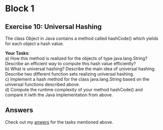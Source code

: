 # Block 1

## Exercise 10: Universal Hashing
The class Object in Java contains a method called hashCode() which yields for each object a hash value.

**Your Tasks**:  
a) How this method is realized for the objects of type java.lang.String? Describe an efficient way to compute this hash value efficiently?  
b) What is universal hashing? Describe the main idea of universal hashing. Describe two different function sets realizing universal hashing.  
c) Implement a hash method for the class java.lang.String based on the universal functions described above.  
d) Compute the runtime complexity of your method hashCode() and compare it iwth the Java implementation from above.  

## Answers
Check out my [anwers](ANSWERS.md) for the tasks mentioned above.